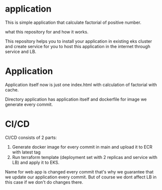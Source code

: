 # application


This is simple application that calculate factorial of positive number.

what this repository for and how it works.

This repository helps you to install your application in existing eks cluster and
create service for you to host this application in the internet through service and LB.

# Application

Application itself now is just one index.html with calculation of factorial with cache.

Directory application has application itself and dockerfile for image we generate every commit.

# CI/CD

CI/CD consists of 2 parts:

1. Generate docker image for every commit in main and upload it to ECR with latest tag
2. Run terraform template (deployment set with 2 replicas and service with LB) and apply it to EKS.

Name for web app is changed every commit that's why we guarantee that we update our application every commit.
But of course we dont affect LB in this case if we don't do changes there.


